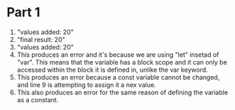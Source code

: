 # Part 1
1. "values added:  20"
2. "final result:  20"
3. "values added:  20"
4. This produces an error and it's because we are using "let" insetad of "var". This means that the variable has a block scope and it can only be accessed within the block it is defined in, unlike the var keyword. 
5. This produces an error because a const variable cannot be changed, and line 9 is attempting to assign it a nex value.
6. This also produces an error for the same reason of defining the variable as a constant.

